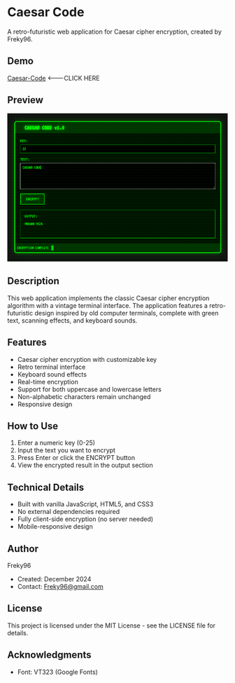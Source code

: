 # Caesar Code

A retro-futuristic web application for Caesar cipher encryption, created by Freky96.

## Demo
[Caesar-Code](https://caesarcode.netlify.app) <---CLICK HERE

## Preview
![Caesar Code](Images/CAESAR_CODE_IMAGE.png)
## Description
This web application implements the classic Caesar cipher encryption algorithm with a vintage terminal interface. The application features a retro-futuristic design inspired by old computer terminals, complete with green text, scanning effects, and keyboard sounds.

## Features
- Caesar cipher encryption with customizable key
- Retro terminal interface
- Keyboard sound effects
- Real-time encryption
- Support for both uppercase and lowercase letters
- Non-alphabetic characters remain unchanged
- Responsive design

## How to Use
1. Enter a numeric key (0-25)
2. Input the text you want to encrypt
3. Press Enter or click the ENCRYPT button
4. View the encrypted result in the output section

## Technical Details
- Built with vanilla JavaScript, HTML5, and CSS3
- No external dependencies required
- Fully client-side encryption (no server needed)
- Mobile-responsive design

## Author
Freky96
- Created: December 2024
- Contact: Freky96@gmail.com

## License
This project is licensed under the MIT License - see the LICENSE file for details.

## Acknowledgments
- Font: VT323 (Google Fonts)
